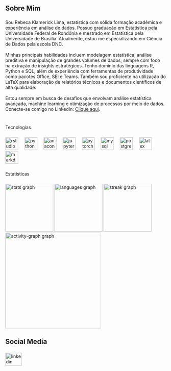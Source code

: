 <h2 align="left">Sobre Mim</h2>

###

<p align="left">Sou Rebeca Klamerick Lima, estatística com sólida formação acadêmica e experiência em análise de dados. Possuo graduação em Estatística pela Universidade Federal de Rondônia e mestrado em Estatística pela Universidade de Brasília. Atualmente, estou me especializando em Ciência de Dados pela escola DNC.<br><br>Minhas principais habilidades incluem modelagem estatística, análise preditiva e manipulação de grandes volumes de dados, sempre com foco na extração de insights estratégicos. Tenho domínio das linguagens R, Python e SQL, além de experiência com ferramentas de produtividade como pacotes Office, SEI e Teams. Também sou proficiente na utilização do LaTeX para elaboração de relatórios técnicos e documentos científicos de alta qualidade.<br><br>Estou sempre em busca de desafios que envolvam análise estatística avançada, machine learning e otimização de processos por meio de dados. Conecte-se comigo no LinkedIn: <a href="https://www.linkedin.com/in/rebeca-klamerick-lima-4a45171b0/" target="_blank">Clique aqui</a>.<br><br></p>

###

<p align="left">Tecnologias</p>

###

<div align="left">
  <img src="https://cdn.jsdelivr.net/gh/devicons/devicon/icons/rstudio/rstudio-original.svg" height="40" alt="rstudio logo"  />
  <img width="12" />
  <img src="https://cdn.jsdelivr.net/gh/devicons/devicon/icons/python/python-original.svg" height="40" alt="python logo"  />
  <img width="12" />
  <img src="https://cdn.jsdelivr.net/gh/devicons/devicon/icons/anaconda/anaconda-original.svg" height="40" alt="anaconda logo"  />
  <img width="12" />
  <img src="https://cdn.jsdelivr.net/gh/devicons/devicon/icons/jupyter/jupyter-original.svg" height="40" alt="jupyter logo"  />
  <img width="12" />
  <img src="https://cdn.jsdelivr.net/gh/devicons/devicon/icons/pytorch/pytorch-original.svg" height="40" alt="pytorch logo"  />
  <img width="12" />
  <img src="https://cdn.jsdelivr.net/gh/devicons/devicon/icons/mysql/mysql-original.svg" height="40" alt="mysql logo"  />
  <img width="12" />
  <img src="https://cdn.jsdelivr.net/gh/devicons/devicon/icons/postgresql/postgresql-original.svg" height="40" alt="postgresql logo"  />
  <img width="12" />
  <img src="https://cdn.jsdelivr.net/gh/devicons/devicon/icons/latex/latex-original.svg" height="40" alt="latex logo"  />
  <img width="12" />
  <img src="https://cdn.jsdelivr.net/gh/devicons/devicon/icons/markdown/markdown-original.svg" height="40" alt="markdown logo"  />
</div>

###

<p align="left">Estatísticas</p>

###

<div align="left">
  <img src="https://github-readme-stats.vercel.app/api?username=rebeca-klamerick&hide_title=false&hide_rank=false&show_icons=true&include_all_commits=true&count_private=true&disable_animations=false&theme=gruvbox_light&locale=en&hide_border=false&order=1" height="150" alt="stats graph"  />
  <img src="https://github-readme-stats.vercel.app/api/top-langs?username=rebeca-klamerick&locale=pt-br&hide_title=false&layout=compact&card_width=320&langs_count=5&theme=gruvbox_light&hide_border=false&order=2" height="150" alt="languages graph"  />
  <img src="https://streak-stats.demolab.com?user=rebeca-klamerick&locale=en&mode=daily&theme=gruvbox_light&hide_border=false&border_radius=5&order=3" height="150" alt="streak graph"  />
  <img src="https://github-readme-activity-graph.vercel.app/graph?username=rebeca-klamerick&radius=16&theme=gruvbox&area=true&order=5" height="300" alt="activity-graph graph"  />
</div>



###

<h2 align="left">Social Media</h2>

###

<div align="left">
  <a href="https://www.linkedin.com/in/rebeca-klamerick-lima-4a45171b0/" target="_blank">
    <img src="https://raw.githubusercontent.com/maurodesouza/profile-readme-generator/master/src/assets/icons/social/linkedin/default.svg" width="52" height="40" alt="linkedin logo"  />
  </a>
</div>

###
